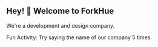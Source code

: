 ## Hey! 👋  Welcome to ForkHue

We're a development and design company.

Fun Activity: Try saying the name of our company 5 times.
